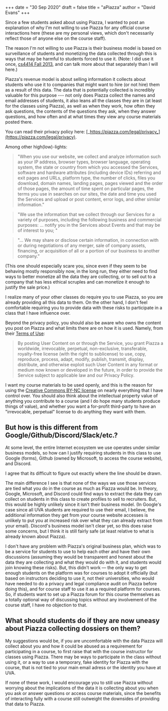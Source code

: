 +++
date = "30 Sep 2020"
draft = false
title = "aPiazza"
author = "David Evans"
+++

Since a few students asked about using Piazza, I wanted to post an
explanation of why I'm not willing to use Piazza for any official
course interactions here (these are my personal views, which don't
necessarily reflect those of anyone else on the course staff).

The reason I'm not willing to use Piazza is their business model is
based on surveillance of students and monetizing the data collected
through this is ways that may be harmful to students forced to use
it. (Note: I did use it once, [cs4414 Fall
2013](https://www.rust-class.org/0/pages/syllabus.html), and can talk
more about that separately than I will here.)

Piazza's revenue model is about selling information it collects about
students who use it to companies that might want to hire (or not hire)
them as a result of this data. The data that is potentially collected
is incredibly valuable for this purpose --- not only does Piazza
collect the names and email addresses of students, it also leans all
the classes they are in (at least for the classes using Piazza), as
well as when they work, how often they ask questions, the contents of
the questions they ask, when they answer questions, and how often and
at what times they view any course materials posted there.

You can read their privacy policy here: [_https://piazza.com/legal/privacy_](https://piazza.com/legal/privacy). 

Among other high(low)-lights:

> "When you use our website, we collect and analyze information such as your IP address, browser types, browser language, operating system, the state or country from which you accessed the Services, software and hardware attributes (including device IDs) referring and exit pages and URLs, platform type, the number of clicks, files you download, domain names, landing pages, pages viewed and the order of those pages, the amount of time spent on particular pages, the terms you use in searches on our sites, the date and time you used the Services and upload or post content, error logs, and other similar information."

> "We use the information that we collect through our Services for a variety of purposes, including the following business and commercial purposes: ... notify you in the Services about Events and that may be of interest to you; "

> "... We may share or disclose certain information, in connection with or during negotiations of any merger, sale of company assets, financing, or acquisition of all or a portion of our business to another company."

(This one should especially scare you, since even if they seem to be
behaving mostly responsibly now, in the long run, they either need to
find ways to better monetize all the data they are collecting, or to
sell out to a company that has less ethical scruples and can monetize
it enough to justify the sale price.)

I realize many of your other classes do require you to use Piazza, so
you are already providing all this data to them. On the other hand, I
don't feel comfortable requiring you to provide data with these risks
to participate in a class that I have influence over.

Beyond the privacy policy, you should also be aware who owns the content you post on Piazza and what limits there are on how it is used. Namely, from their [Terms of Use](https://piazza.com/legal/terms):

> By posting User Content on or through the Service, you grant Piazza a worldwide, irrevocable, perpetual, non-exclusive, transferable, royalty-free license (with the right to sublicense) to use, copy, reproduce, process, adapt, modify, publish, transmit, display, distribute, and otherwise exploit such User Content in any format or medium now known or developed in the future, in order to provide the Service subject to applicable law and our Privacy Policy.

I want my course materials to be used openly, and this is the reason
for using the [Creative Commons BY-NC
license](https://creativecommons.org/licenses/by-nc/4.0/) on nearly
everything that I have control over. You should also think about the
intellectual property value of anything you contribute to a course
(and I do hope many students produce things of value), and whether you
want a for-profit third-party to have an "irrevocable, perpetual"
license to do anything they want with them.

## But how is this different from Google/Github/Discord/Slack/etc.?

At some level, the entire Internet ecosystem we use operates under
similar business models, so how can I justify requiring students in
this class to use Google (forms), Github (owned by Microsoft, to
access the course website), and Discord.

I agree that its difficult to figure out exactly where the line should
be drawn.

The main difference I see is that none of the ways we use those
services are tied what you do in the course as much as Piazza would
be. In theory, Google, Microsoft, and Discord could find ways to
extract the data they can collect on students in this class to create
profiles to sell to recruiters. But, this would be highly unlikely
since it isn't their business model. (In Google's case since all UVA
students are required to use their email, I believe, the additional
information they get from your course website accesses is unlikely to
put you at increased risk over what they can already extract from your
email). Discord's business model isn't clear yet, so this does raise
some concerns, but I think it is still fairly safe (at least relative
to what is already known about Piazza).

I don't have any problem with Piazza's original business plan, which
was to be a service for students to use to help each other and have
their own discussions (assuming they would be transparent and honest
about the data they are collecting and what they would do with it, and
students would join knowing these risks). But, this didn't work
&mdash; the only way to get enough students on the platform was for
courses to adopt it officially (but based on instructors deciding to
use it, not their universities, who would have needed to do a privacy
and legal compliance audit on Piazza before doing this), and for
course staff to use it as a required platform for courses.  So, if
students want to set up a Piazza forum for this course themselves as a
totally optional way of discussing topics without any involvement of
the course staff, I have no objection to that.

## What should students do if they are now uneasy about Piazza collecting dossiers on them?

My suggestions would be, if you are uncomfortable with the data Piazza
will collect about you and how it could be abused as a requirement for
participating in a course, to first raise that with the course
instructor for classes using Piazza. There may be ways to participate
in the class without using it, or a way to use a temporary, fake
identity for Piazza with the course, that is not tied to your main
email adress or the identity you have at UVA.

If none of these work, I would encourage you to still use Piazza
without worrying about the implications of the data it is collecting
about you when you ask or answer questions or access course materials,
since the benefits of interacting fully with a course still outweight
the downsides of providing that data to Piazza.
